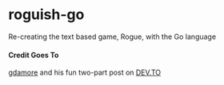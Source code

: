 # roguish-go
Re-creating the text based game, Rogue, with the Go language

#### Credit Goes To
[gdamore](https://github.com/gdamore) and his fun two-part post on [DEV.TO](https://dev.to/shindakun/a-stab-at-roguish-go-part-01-2nc6)
